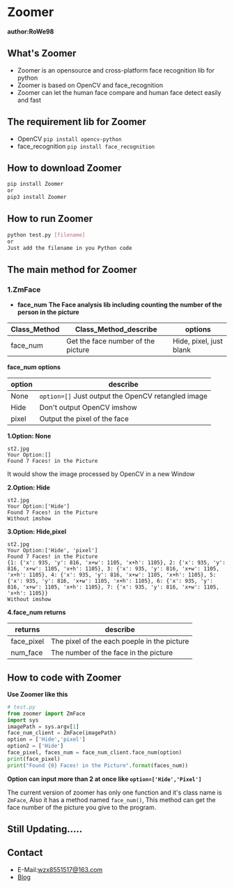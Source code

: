 # Zoomer

**author:RoWe98**

## What's Zoomer

- Zoomer is an opensource and cross-platform face recognition lib for python
- Zoomer is based on OpenCV and face_recognition
- Zoomer can let the human face compare and human face detect easily and fast
## The requirement lib for Zoomer

- OpenCV ```pip install opencv-python```
- face_recognition ```pip install face_recognition``` 

## How to download Zoomer

```bash
pip install Zoomer 
or
pip3 install Zoomer
```

## How to run Zoomer

```bash
python test.py [filename]
or
Just add the filename in you Python code
```

## The main method for Zoomer

### 1.ZmFace

- **face_num**
**The Face analysis lib including counting the number of the person in the picture**

|Class_Method|Class_Method_describe|options|
|-|-|-|
|face_num|Get the face number of the picture|Hide, pixel, just blank|

**face_num options**

| option | describe |
| ------ | -------- |
|None|```option=[]``` Just output the OpenCV retangled image|
|Hide|Don't output OpenCV imshow|
|pixel|Output the pixel of the face|

**1.Option: None**
```
st2.jpg
Your Option:[]
Found 7 Faces! in the Picture
```
It would show the image processed by OpenCV in a new Window

**2.Option: Hide**
```
st2.jpg
Your Option:['Hide']
Found 7 Faces! in the Picture
Without imshow
```

**3.Option: Hide,pixel**
```
st2.jpg
Your Option:['Hide', 'pixel']
Found 7 Faces! in the Picture
{1: {'x': 935, 'y': 816, 'x+w': 1105, 'x+h': 1105}, 2: {'x': 935, 'y': 816, 'x+w': 1105, 'x+h': 1105}, 3: {'x': 935, 'y': 816, 'x+w': 1105, 'x+h': 1105}, 4: {'x': 935, 'y': 816, 'x+w': 1105, 'x+h': 1105}, 5: {'x': 935, 'y': 816, 'x+w': 1105, 'x+h': 1105}, 6: {'x': 935, 'y': 816, 'x+w': 1105, 'x+h': 1105}, 7: {'x': 935, 'y': 816, 'x+w': 1105, 'x+h': 1105}}
Without imshow
```

**4.face_num returns**

|returns|describe|
|-------|--------|
|face_pixel|The pixel of the each poeple in the picture|
|num_face|The number of the face in the picture|


## How to code with Zoomer

**Use Zoomer like this**

```python
# test.py
from zoomer import ZmFace
import sys
imagePath = sys.argv[1]
face_num_client = ZmFace(imagePath)
option = ['Hide','pixel']
option2 = ['Hide']
face_pixel, faces_num = face_num_client.face_num(option)
print(face_pixel)
print("Found {0} Faces! in the Picture".format(faces_num))

```

**Option can input more than 2 at once like ```option=['Hide','Pixel']```**


The current version of zoomer has only one function and it's class name is ```ZmFace```, Also it has a method named ```face_num()```, This method can get the face number of the picture you give to the program.


## Still Updating.....

## Contact

- E-Mail:wzx8551517@163.com
- [Blog](https://www.luoshaoqi.cn)
